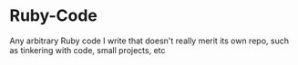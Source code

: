 # Ruby-Code
Any arbitrary Ruby code I write that doesn't really merit its own repo, such as tinkering with code, small projects, etc
